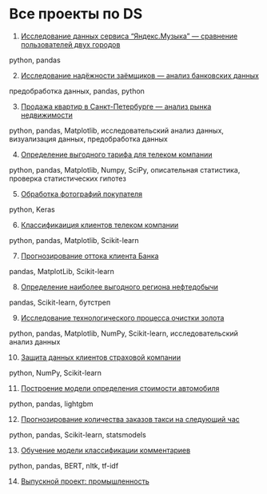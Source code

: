 # Все проекты по DS

1. [Исследование данных сервиса “Яндекс.Музыка” — сравнение пользователей двух городов](https://github.com/madisdead/DS-project-1)

python, pandas

2. [Исследование надёжности заёмщиков — анализ банковских данных](https://github.com/madisdead/DS-project-2)

предобработка данных, pandas, python

3. [Продажа квартир в Санкт-Петербурге — анализ рынка недвижимости](https://github.com/madisdead/DS-project-3)

python, pandas, Matplotlib, исследовательский анализ данных, визуализация данных, предобработка данных

4. [Определение выгодного тарифа для телеком компании](https://github.com/madisdead/DS-project-4)

python, pandas, Matplotlib, Numpy, SciPy, описательная статистика, проверка статистических гипотез

5. [Обработка фотографий покупателя](https://github.com/madisdead/DS-project-5)

python, Keras

6. [Классификаиция клиентов телеком компании](https://github.com/madisdead/DS-project-6)

python, pandas, Matplotlib, Scikit-learn

7. [Прогнозирование оттока клиента Банка](https://github.com/madisdead/DS-project-7)

pandas, MatplotLib, Scikit-learn

8. [Определение наиболее выгодного региона нефтедобычи](https://github.com/madisdead/DS-project-8)

pandas, Scikit-learn, бутстреп

9. [Исследование технологического процесса очистки золота](https://github.com/madisdead/DS-project-9)

python, pandas, Matplotlib, NumPy, Scikit-learn, исследовательский анализ данных

10. [Защита данных клиентов страховой компании](https://github.com/madisdead/DS-project-10)

python, NumPy, Scikit-learn

11. [Построение модели определения стоимости автомобиля](https://github.com/madisdead/DS-project-11)

python, pandas, lightgbm

12. [Прогнозирование количества заказов такси на следующий час](https://github.com/madisdead/DS-project-12)

python, pandas, Scikit-learn, statsmodels

13. [Обучение модели классификации комментариев](https://github.com/madisdead/DS-project-13)

python, pandas, BERT, nltk, tf-idf

14. [Выпускной проект: промышленность](https://github.com/madisdead/DS-project-final)

